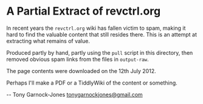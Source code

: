 # A Partial Extract of revctrl.org

In recent years the `revctrl.org` wiki has fallen victim to spam,
making it hard to find the valuable content that still resides there.
This is an attempt at extracting what remains of value.

Produced partly by hand, partly using the `pull` script in this
directory, then removed obvious spam links from the files in
`output-raw`.

The page contents were downloaded on the 12th July 2012.

Perhaps I'll make a PDF or a TiddlyWiki of the content or something.

 -- Tony Garnock-Jones <tonygarnockjones@gmail.com>
